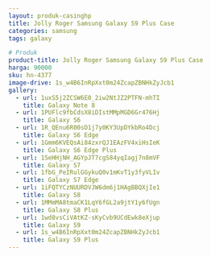```yaml
---
layout: produk-casinghp
title: Jolly Roger Samsung Galaxy S9 Plus Case
categories: samsung
tags: galaxy

# Produk
product-title: Jolly Roger Samsung Galaxy S9 Plus Case
harga: 90000
sku: hn-4377
image-drive: 1s_w4B6InRpXxt0m24ZcapZBNHkZyJcb1
gallery:
  - url: 1uxS5j2ZCSW6E0_2iw2NtJZ2PTFN-mhTI
    title: Galaxy Note 8
  - url: 1PUFlc9fbCdsX8iDIstMMpMGD6Gr476Hj
    title: Galaxy S6
  - url: 1R_QEnu6R00sD1j7y0KY3UpDYkbRo4Dcj
    title: Galaxy S6 Edge
  - url: 1Gmm6KVEQsAi84zxrQJ1EAzFV4xiHsIeK
    title: Galaxy S6 Edge Plus
  - url: 1SeHHjNH_AGYpJT7cgS84yqIagj7n8mVF
    title: Galaxy S7
  - url: 1fbG_PeIRulGGykuQ0v1mKvT1y3fyVLIv
    title: Galaxy S7 Edge
  - url: 1iFQTYCzNUURDVJW6dm6j1HAgBBQXjIe1
    title: Galaxy S8
  - url: 1MMmMA8tmaCK1LqY6fGL2a9jtY1y6fUgn
    title: Galaxy S8 Plus
  - url: 1wd8vsCiVAtKZ-sKyCvb9UCdEwk8eXjup
    title: Galaxy S9
  - url: 1s_w4B6InRpXxt0m24ZcapZBNHkZyJcb1
    title: Galaxy S9 Plus
---
```


